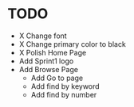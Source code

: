 # TODO

- X Change font
- X Change primary color to black
- X Polish Home Page
- Add Sprint1 logo
- Add Browse Page
  - Add Go to page
  - Add find by keyword
  - Add find by number
